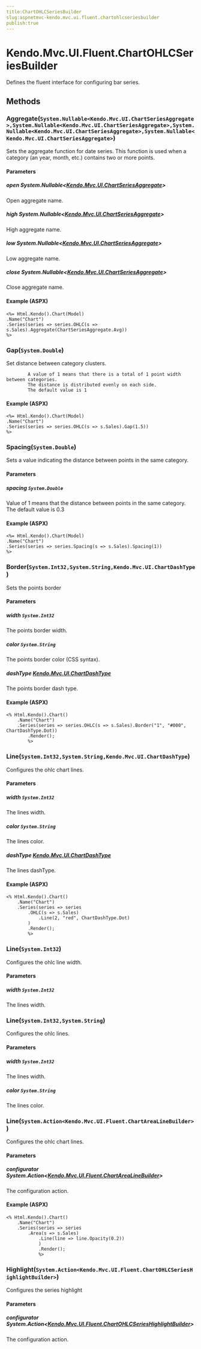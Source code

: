 ```yaml
---
title:ChartOHLCSeriesBuilder
slug:aspnetmvc-kendo.mvc.ui.fluent.chartohlcseriesbuilder
publish:true
---
```


# Kendo.Mvc.UI.Fluent.ChartOHLCSeriesBuilder
Defines the fluent interface for configuring bar series.



## Methods

### Aggregate(`System.Nullable<Kendo.Mvc.UI.ChartSeriesAggregate>,System.Nullable<Kendo.Mvc.UI.ChartSeriesAggregate>,System.Nullable<Kendo.Mvc.UI.ChartSeriesAggregate>,System.Nullable<Kendo.Mvc.UI.ChartSeriesAggregate>`)
Sets the aggregate function for date series.
            This function is used when a category (an year, month, etc.) contains two or more points.


#### Parameters

##### open System.Nullable<[Kendo.Mvc.UI.ChartSeriesAggregate](/api/wrappers/aspnet-mvc/Kendo.Mvc.UI/ChartSeriesAggregate)>
Open aggregate name.

##### high System.Nullable<[Kendo.Mvc.UI.ChartSeriesAggregate](/api/wrappers/aspnet-mvc/Kendo.Mvc.UI/ChartSeriesAggregate)>
High aggregate name.

##### low System.Nullable<[Kendo.Mvc.UI.ChartSeriesAggregate](/api/wrappers/aspnet-mvc/Kendo.Mvc.UI/ChartSeriesAggregate)>
Low aggregate name.

##### close System.Nullable<[Kendo.Mvc.UI.ChartSeriesAggregate](/api/wrappers/aspnet-mvc/Kendo.Mvc.UI/ChartSeriesAggregate)>
Close aggregate name.




#### Example (ASPX)
    <%= Html.Kendo().Chart(Model)
    .Name("Chart")
    .Series(series => series.OHLC(s => s.Sales).Aggregate(ChartSeriesAggregate.Avg))
    %>


### Gap(`System.Double`)
Set distance between category clusters.
            
            A value of 1 means that there is a total of 1 point width between categories.
            The distance is distributed evenly on each side.
            The default value is 1




#### Example (ASPX)
    <%= Html.Kendo().Chart(Model)
    .Name("Chart")
    .Series(series => series.OHLC(s => s.Sales).Gap(1.5))
    %>


### Spacing(`System.Double`)
Sets a value indicating the distance between points in the same category.


#### Parameters

##### spacing `System.Double`
Value of 1 means that the distance between points in the same category.
            The default value is 0.3




#### Example (ASPX)
    <%= Html.Kendo().Chart(Model)
    .Name("Chart")
    .Series(series => series.Spacing(s => s.Sales).Spacing(1))
    %>


### Border(`System.Int32,System.String,Kendo.Mvc.UI.ChartDashType`)
Sets the points border


#### Parameters

##### width `System.Int32`
The points border width.

##### color `System.String`
The points border color (CSS syntax).

##### dashType [Kendo.Mvc.UI.ChartDashType](/api/wrappers/aspnet-mvc/Kendo.Mvc.UI/ChartDashType)
The points border dash type.




#### Example (ASPX)
    <% Html.Kendo().Chart()
        .Name("Chart")
        .Series(series => series.OHLC(s => s.Sales).Border("1", "#000", ChartDashType.Dot))
            .Render();
            %>


### Line(`System.Int32,System.String,Kendo.Mvc.UI.ChartDashType`)
Configures the ohlc chart lines.


#### Parameters

##### width `System.Int32`
The lines width.

##### color `System.String`
The lines color.

##### dashType [Kendo.Mvc.UI.ChartDashType](/api/wrappers/aspnet-mvc/Kendo.Mvc.UI/ChartDashType)
The lines dashType.




#### Example (ASPX)
    <% Html.Kendo().Chart()
        .Name("Chart")
        .Series(series => series
            .OHLC(s => s.Sales)
                .Line(2, "red", ChartDashType.Dot)
            )
            .Render();
            %>


### Line(`System.Int32`)
Configures the ohlc line width.


#### Parameters

##### width `System.Int32`
The lines width.





### Line(`System.Int32,System.String`)
Configures the ohlc lines.


#### Parameters

##### width `System.Int32`
The lines width.

##### color `System.String`
The lines color.





### Line(`System.Action<Kendo.Mvc.UI.Fluent.ChartAreaLineBuilder>`)
Configures the ohlc chart lines.


#### Parameters

##### configurator System.Action<[Kendo.Mvc.UI.Fluent.ChartAreaLineBuilder](/api/wrappers/aspnet-mvc/Kendo.Mvc.UI.Fluent/ChartAreaLineBuilder)>
The configuration action.




#### Example (ASPX)
    <% Html.Kendo().Chart()
        .Name("Chart")
        .Series(series => series
            .Area(s => s.Sales)
                .Line(line => line.Opacity(0.2))
                )
                .Render();
                %>


### Highlight(`System.Action<Kendo.Mvc.UI.Fluent.ChartOHLCSeriesHighlightBuilder>`)
Configures the series highlight


#### Parameters

##### configurator System.Action<[Kendo.Mvc.UI.Fluent.ChartOHLCSeriesHighlightBuilder](/api/wrappers/aspnet-mvc/Kendo.Mvc.UI.Fluent/ChartOHLCSeriesHighlightBuilder)>
The configuration action.






